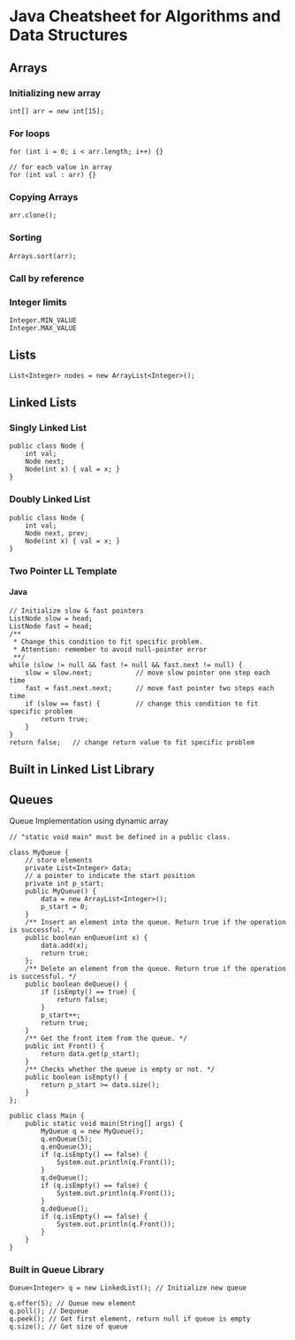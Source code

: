 # Java Cheatsheet for Algorithms and Data Structures

## Arrays
### Initializing new array
```
int[] arr = new int[15];
```

### For loops
```
for (int i = 0; i < arr.length; i++) {}

// for each value in array
for (int val : arr) {}
```

### Copying Arrays
```
arr.clone();
```

### Sorting 
```
Arrays.sort(arr);
```

### Call by reference

### Integer limits
```
Integer.MIN_VALUE
Integer.MAX_VALUE
```

## Lists
```
List<Integer> nodes = new ArrayList<Integer>();
```

## Linked Lists
### Singly Linked List
```
public class Node {
    int val;
    Node next;
    Node(int x) { val = x; }
}
```

### Doubly Linked List
```
public class Node {
    int val;
    Node next, prev;
    Node(int x) { val = x; }
}
```
### Two Pointer LL Template
#### Java
```
// Initialize slow & fast pointers
ListNode slow = head;
ListNode fast = head;
/**
 * Change this condition to fit specific problem.
 * Attention: remember to avoid null-pointer error
 **/
while (slow != null && fast != null && fast.next != null) {
    slow = slow.next;           // move slow pointer one step each time
    fast = fast.next.next;      // move fast pointer two steps each time
    if (slow == fast) {         // change this condition to fit specific problem
        return true;
    }
}
return false;   // change return value to fit specific problem
```
## Built in Linked List Library


## Queues
Queue Implementation using dynamic array
```
// "static void main" must be defined in a public class.

class MyQueue {
    // store elements
    private List<Integer> data;         
    // a pointer to indicate the start position
    private int p_start;            
    public MyQueue() {
        data = new ArrayList<Integer>();
        p_start = 0;
    }
    /** Insert an element into the queue. Return true if the operation is successful. */
    public boolean enQueue(int x) {
        data.add(x);
        return true;
    };    
    /** Delete an element from the queue. Return true if the operation is successful. */
    public boolean deQueue() {
        if (isEmpty() == true) {
            return false;
        }
        p_start++;
        return true;
    }
    /** Get the front item from the queue. */
    public int Front() {
        return data.get(p_start);
    }
    /** Checks whether the queue is empty or not. */
    public boolean isEmpty() {
        return p_start >= data.size();
    }     
};

public class Main {
    public static void main(String[] args) {
        MyQueue q = new MyQueue();
        q.enQueue(5);
        q.enQueue(3);
        if (q.isEmpty() == false) {
            System.out.println(q.Front());
        }
        q.deQueue();
        if (q.isEmpty() == false) {
            System.out.println(q.Front());
        }
        q.deQueue();
        if (q.isEmpty() == false) {
            System.out.println(q.Front());
        }
    }
}
```
### Built in Queue Library
```
Queue<Integer> q = new LinkedList(); // Initialize new queue

q.offer(5); // Queue new element
q.poll(); // Dequeue
q.peek(); // Get first element, return null if queue is empty
q.size(); // Get size of queue
```
